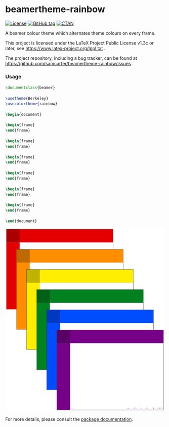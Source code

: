 # beamertheme-rainbow

[![License](https://img.shields.io/github/license/samcarter/beamertheme-rainbow.svg?color=blue)](https://www.latex-project.org/lppl.txt)
[![GitHub tag](https://img.shields.io/github/tag/samcarter/beamertheme-rainbow.svg?label=current%20version&color=blue)](https://github.com/samcarter/beamertheme-rainbow/releases/latest)
[![CTAN](https://img.shields.io/ctan/v/beamertheme-rainbow.svg?color=blue)](https://ctan.org/pkg/beamertheme-rainbow)

A beamer colour theme which alternates theme colours on every frame.

This project is licensed under the LaTeX Project Public License v1.3c or later, see https://www.latex-project.org/lppl.txt .

The project repository, including a bug tracker, can be found at https://github.com/samcarter/beamertheme-rainbow/issues .

### Usage

```latex
\documentclass{beamer}

\usetheme{Berkeley}
\usecolortheme{rainbow}

\begin{document}

\begin{frame}
\end{frame}

\begin{frame}
\end{frame}

\begin{frame}
\end{frame}

\begin{frame}
\end{frame}

\begin{frame}
\end{frame}

\begin{frame}
\end{frame}

\end{document}
```

![](https://raw.githubusercontent.com/samcarter/beamertheme-rainbow/main/example/beamertheme-rainbow-example.png)

For more details, please consult the [package documentation](https://github.com/samcarter/beamertheme-rainbow/blob/main/DOCUMENTATION.pdf).

